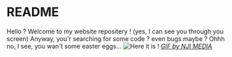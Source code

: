 # README
Hello ? Welcome to my website repositery ! (yes, I can see you through you screen)
Anyway, you'r searching for some code ? even bugs maybe ? Ohhh no, I see, you wan't some easter eggs... 
![Here it is !](https://cdn.dribbble.com/users/1049995/screenshots/4489995/media/7066c6ebe504e3cc375a7ede68e9a6f3.gif)
[*GIF by NJI MEDIA*](https://dribbble.com/shots/4489995-Mr-Bunbun)
